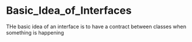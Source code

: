 # Basic_Idea_of_Interfaces
THe basic idea of an interface is to have a contract between classes when something is happening
